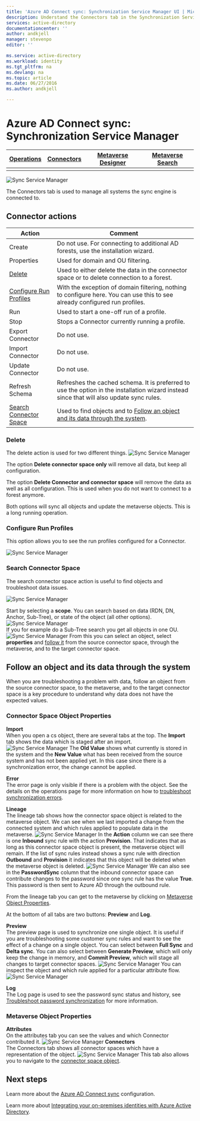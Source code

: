 ```yaml
---
title: 'Azure AD Connect sync: Synchronization Service Manager UI | Microsoft Azure'
description: Understand the Connectors tab in the Synchronization Service Manager for Azure AD Connect.
services: active-directory
documentationcenter: ''
author: andkjell
manager: stevenpo
editor: ''

ms.service: active-directory
ms.workload: identity
ms.tgt_pltfrm: na
ms.devlang: na
ms.topic: article
ms.date: 06/27/2016
ms.author: andkjell

---
```

# Azure AD Connect sync: Synchronization Service Manager
| [Operations](active-directory-aadconnectsync-service-manager-ui-operations.md) | [Connectors](active-directory-aadconnectsync-service-manager-ui-connectors.md) | [Metaverse Designer](active-directory-aadconnectsync-service-manager-ui-mvdesigner.md) | [Metaverse Search](active-directory-aadconnectsync-service-manager-ui-mvsearch.md) |
| --- | --- | --- | --- |
|  |

![Sync Service Manager](./media/active-directory-aadconnectsync-service-manager-ui/connectors.png)

The Connectors tab is used to manage all systems the sync engine is connected to.

## Connector actions
| Action | Comment |
| --- | --- |
| Create |Do not use. For connecting to additional AD forests, use the installation wizard. |
| Properties |Used for domain and OU filtering. |
| [Delete](#delete) |Used to either delete the data in the connector space or to delete connection to a forest. |
| [Configure Run Profiles](#configure-run-profiles) |With the exception of domain filtering, nothing to configure here. You can use this to see already configured run profiles. |
| Run |Used to start a one-off run of a profile. |
| Stop |Stops a Connector currently running a profile. |
| Export Connector |Do not use. |
| Import Connector |Do not use. |
| Update Connector |Do not use. |
| Refresh Schema |Refreshes the cached schema. It is preferred to use the option in the installation wizard instead since that will also update sync rules. |
| [Search Connector Space](#search-connector-space) |Used to find objects and to [Follow an object and its data through the system](#follow-an-object-and-its-data-through-the-system). |

### Delete
The delete action is used for two different things.
![Sync Service Manager](./media/active-directory-aadconnectsync-service-manager-ui/connectordelete.png)

The option **Delete connector space only** will remove all data, but keep all configuration.

The option **Delete Connector and connector space** will remove the data as well as all configuration. This is used when you do not want to connect to a forest anymore.

Both options will sync all objects and update the metaverse objects. This is a long running operation.

### Configure Run Profiles
This option allows you to see the run profiles configured for a Connector.

![Sync Service Manager](./media/active-directory-aadconnectsync-service-manager-ui/configurerunprofiles.png)

### Search Connector Space
The search connector space action is useful to find objects and troubleshoot data issues.

![Sync Service Manager](./media/active-directory-aadconnectsync-service-manager-ui/cssearch.png)

Start by selecting a **scope**. You can search based on data (RDN, DN, Anchor, Sub-Tree), or state of the object (all other options).  
![Sync Service Manager](./media/active-directory-aadconnectsync-service-manager-ui/cssearchscope.png)  
If you for example do a Sub-Tree search you get all objects in one OU.
![Sync Service Manager](./media/active-directory-aadconnectsync-service-manager-ui/cssearchsubtree.png)
From this you can select an object, select **properties** and [follow it](#follow-an-object-and-its-data-through-the-system) from the source connector space, through the metaverse, and to the target connector space.

## Follow an object and its data through the system
When you are troubleshooting a problem with data, follow an object from the source connector space, to the metaverse, and to the target connector space is a key procedure to understand why data does not have the expected values.

### Connector Space Object Properties
**Import**  
When you open a cs object, there are several tabs at the top. The **Import** tab shows the data which is staged after an import.
![Sync Service Manager](./media/active-directory-aadconnectsync-service-manager-ui/csimport.png)
The **Old Value** shows what currently is stored in the system and the **New Value** what has been received from the source system and has not been applied yet. In this case since there is a synchronization error, the change cannot be applied.

**Error**  
The error page is only visible if there is a problem with the object. See the details on the operations page for more information on how to [troubleshoot synchronization errors](active-directory-aadconnectsync-service-manager-ui-operations.md#troubleshoot-errors-in-operations-tab).

**Lineage**  
The lineage tab shows how the connector space object is related to the metaverse object. We can see when we last imported a change from the connected system and which rules applied to populate data in the metaverse.
![Sync Service Manager](./media/active-directory-aadconnectsync-service-manager-ui/cslineage.png)
In the **Action** column we can see there is one **Inbound** sync rule with the action **Provision**. That indicates that as long as this connector space object is present, the metaverse object will remain. If the list of sync rules instead shows a sync rule with direction **Outbound** and **Provision** it indicates that this object will be deleted when the metaverse object is deleted.
![Sync Service Manager](./media/active-directory-aadconnectsync-service-manager-ui/cslineageout.png)
We can also see in the **PasswordSync** column that the inbound connector space can contribute changes to the password since one sync rule has the value **True**. This password is then sent to Azure AD through the outbound rule.

From the lineage tab you can get to the metaverse by clicking on [Metaverse Object Properties](#metaverse-object-properties).

At the bottom of all tabs are two buttons: **Preview** and **Log**.

**Preview**  
The preview page is used to synchronize one single object. It is useful if you are troubleshooting some customer sync rules and want to see the effect of a change on a single object. You can select between **Full Sync** and **Delta sync**. You can also select between **Generate Preview**, which will only keep the change in memory, and **Commit Preview**, which will stage all changes to target connector spaces.
![Sync Service Manager](./media/active-directory-aadconnectsync-service-manager-ui/preview1.png)
You can inspect the object and which rule applied for a particular attribute flow.
![Sync Service Manager](./media/active-directory-aadconnectsync-service-manager-ui/preview2.png)

**Log**  
The Log page is used to see the password sync status and history, see [Troubleshoot password synchronization](active-directory-aadconnectsync-implement-password-synchronization.md#troubleshoot-password-synchronization) for more information.

### Metaverse Object Properties
**Attributes**  
On the attributes tab you can see the values and which Connector contributed it.
![Sync Service Manager](./media/active-directory-aadconnectsync-service-manager-ui/mvattributes.png)
**Connectors**  
The Connectors tab shows all connector spaces which have a representation of the object.
![Sync Service Manager](./media/active-directory-aadconnectsync-service-manager-ui/mvconnectors.png)
This tab also allows you to navigate to the [connector space object](#connector-space-object-properties).

## Next steps
Learn more about the [Azure AD Connect sync](active-directory-aadconnectsync-whatis.md) configuration.

Learn more about [Integrating your on-premises identities with Azure Active Directory](active-directory-aadconnect.md).


